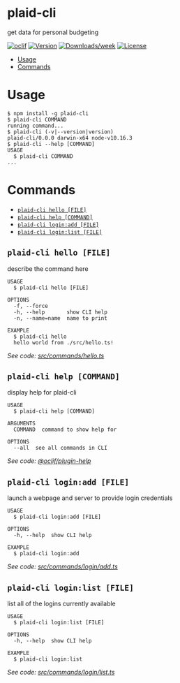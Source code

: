 plaid-cli
=========

get data for personal budgeting

[![oclif](https://img.shields.io/badge/cli-oclif-brightgreen.svg)](https://oclif.io)
[![Version](https://img.shields.io/npm/v/plaid-cli.svg)](https://npmjs.org/package/plaid-cli)
[![Downloads/week](https://img.shields.io/npm/dw/plaid-cli.svg)](https://npmjs.org/package/plaid-cli)
[![License](https://img.shields.io/npm/l/plaid-cli.svg)](https://github.com/adamclerk/plaid-cli/blob/master/package.json)

<!-- toc -->
* [Usage](#usage)
* [Commands](#commands)
<!-- tocstop -->
# Usage
<!-- usage -->
```sh-session
$ npm install -g plaid-cli
$ plaid-cli COMMAND
running command...
$ plaid-cli (-v|--version|version)
plaid-cli/0.0.0 darwin-x64 node-v10.16.3
$ plaid-cli --help [COMMAND]
USAGE
  $ plaid-cli COMMAND
...
```
<!-- usagestop -->
# Commands
<!-- commands -->
* [`plaid-cli hello [FILE]`](#plaid-cli-hello-file)
* [`plaid-cli help [COMMAND]`](#plaid-cli-help-command)
* [`plaid-cli login:add [FILE]`](#plaid-cli-loginadd-file)
* [`plaid-cli login:list [FILE]`](#plaid-cli-loginlist-file)

## `plaid-cli hello [FILE]`

describe the command here

```
USAGE
  $ plaid-cli hello [FILE]

OPTIONS
  -f, --force
  -h, --help       show CLI help
  -n, --name=name  name to print

EXAMPLE
  $ plaid-cli hello
  hello world from ./src/hello.ts!
```

_See code: [src/commands/hello.ts](https://github.com/adamclerk/plaid-cli/blob/v0.0.0/src/commands/hello.ts)_

## `plaid-cli help [COMMAND]`

display help for plaid-cli

```
USAGE
  $ plaid-cli help [COMMAND]

ARGUMENTS
  COMMAND  command to show help for

OPTIONS
  --all  see all commands in CLI
```

_See code: [@oclif/plugin-help](https://github.com/oclif/plugin-help/blob/v2.2.1/src/commands/help.ts)_

## `plaid-cli login:add [FILE]`

launch a webpage and server to provide login credentials

```
USAGE
  $ plaid-cli login:add [FILE]

OPTIONS
  -h, --help  show CLI help

EXAMPLE
  $ plaid-cli login:add
```

_See code: [src/commands/login/add.ts](https://github.com/adamclerk/plaid-cli/blob/v0.0.0/src/commands/login/add.ts)_

## `plaid-cli login:list [FILE]`

list all of the logins currently available

```
USAGE
  $ plaid-cli login:list [FILE]

OPTIONS
  -h, --help  show CLI help

EXAMPLE
  $ plaid-cli login:list
```

_See code: [src/commands/login/list.ts](https://github.com/adamclerk/plaid-cli/blob/v0.0.0/src/commands/login/list.ts)_
<!-- commandsstop -->
